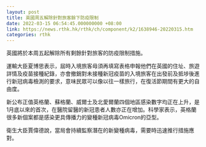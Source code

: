 ```yaml
---
layout: post
title: 英國周五解除針對旅客餘下防疫限制
date: 2022-03-15 06:54:45.000000000 +08:00
link: https://news.rthk.hk/rthk/ch/component/k2/1638946-20220315.htm
categories: rthk
---
```


英國將於本周五起解除所有剩餘針對旅客的防疫限制措施。

運輸大臣夏博思表示，屆時入境旅客毋須再填寫表格申報他們在英國的住址、旅遊詳情及疫苗接種紀錄，亦會撤銷對未接種新冠疫苗的入境旅客在出發前及抵埗後進行新冠病毒檢測的要求，意味民眾可以像以往一樣旅行，在復活節期間有更大的自由度。

新公布正值英格蘭、蘇格蘭、威爾士及北愛爾蘭四個地區感染數字均正在上升，是1月底以來的首次，在醫院留醫的新冠患者人數亦正在增加。科學家表示，英格蘭很多新個案都是感染更具傳播力的變種新冠病毒Omicron的亞型。

衛生大臣賈偉德說，當局會持續監察潛在的新變種病毒，需要時迅速推行措施應對。
